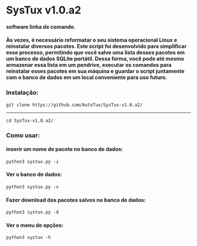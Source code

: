 # SysTux  v1.0.a2

#### software linha de comando.

#### Às vezes, é necessário reformatar o seu sistema operacional Linux e reinstalar diversos pacotes. Este script foi desenvolvido para simplificar esse processo, permitindo que você salve uma lista desses pacotes em um banco de dados SQLite portátil. Dessa forma, você pode até mesmo armazenar essa lista em um pendrive, executar os comandos para reinstalar esses pacotes em sua máquina e guardar o script juntamente com o banco de dados em um local conveniente para uso futuro.

### Instalação:

    git clone https://github.com/AutoTux/SysTux-v1.0.a2/
    
----------

    cd SysTux-v1.0.a2/
    
### Como usar:

#### inserir um nome de pacote no banco de dados:

    python3 systux.py -i
    
#### Ver o banco de dados:

    python3 systux.py -v
    
#### Fazer download dos pacotes salvos no banco de dados:

    python3 systux.py -d
    
#### Ver o menu de opções:

    python3 systux -h
